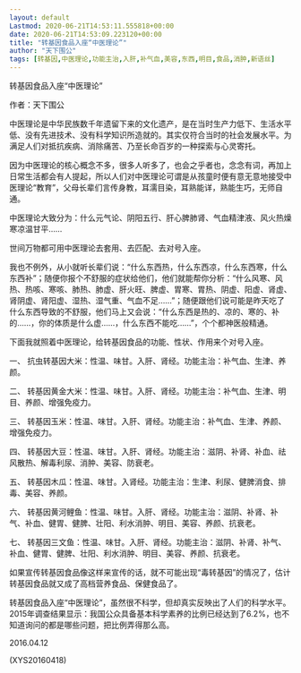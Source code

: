 ```yaml
---
layout: default
Lastmod: 2020-06-21T14:53:11.555818+00:00
date: 2020-06-21T14:53:09.223120+00:00
title: "转基因食品入座“中医理论”"
author: "天下围公"
tags: [转基因,中医理论,功能主治,入肝,补气血,美容,东西,明目,食品,消肿,新语丝]
---
```


转基因食品入座“中医理论”

作者：天下围公

中医理论是中华民族数千年遗留下来的文化遗产，是在当时生产力低下、生活水平低、没有先进技术、没有科学知识所造就的。其实仅符合当时的社会发展水平。为满足人们对抵抗疾病、消除痛苦、乃至长命百岁的一种探索与心灵寄托。

因为中医理论的核心概念不多，很多人听多了，也会之乎者也，念念有词，再加上日常生活都会有人提起，所以人们对中医理论可谓是从孩童时便有意无意地接受中医理论“教育”，父母长辈们言传身教，耳濡目染，耳熟能详，熟能生巧，无师自通。

中医理论大致分为：什么元气论、阴阳五行、肝心脾肺肾、气血精津液、风火热燥寒凉温甘平……

世间万物都可用中医理论去套用、去匹配、去对号入座。

我也不例外，从小就听长辈们说：“什么东西热，什么东西凉，什么东西寒，什么东西补”；随便你报个不舒服的症状给他们，他们就能帮你分析：“什么风寒、风热、热咳、寒咳、肺热、肺虚、肝火旺、脾虚、胃寒、胃热、阴虚、阳虚、肾虚、肾阴虚、肾阳虚、湿热、湿气重、气血不足……”；随便跟他们说可能是昨天吃了什么东西导致的不舒服，他们马上又会说：“什么东西是热的、凉的、寒的、补的……，你的体质是什么虚……，什么东西不能吃……”，个个都神医般精通。

下面我就照着中医理论，给转基因食品的功能、性状、作用来个对号入座。

一、	抗虫转基因大米：性温、味甘。入肝、肾经。功能主治：补气血、生津、养颜。

二、	转基因黄金大米：性温、味甘。入肝、肾经。功能主治：补气血、生津、明目、养颜、增强免疫力。

三、	转基因玉米：性温、味甘。入肝、肾经。功能主治：补气血、生津、养颜、增强免疫力。

四、	转基因大豆：性温、味甘。入肝、肾经。功能主治：滋阴、补肾、补血、祛风散热、解毒利尿、消肿、美容、防衰老。

五、	转基因木瓜：性温、味甘。入肾经。功能主治：生津、利尿、健脾消食、排毒、美容、养颜。

六、	转基因黄河鲤鱼：性温、味甘。入肝、肾经。功能主治：滋阴、补肾、补气、补血、健胃、健脾、壮阳、利水消肿、明目、美容、养颜、抗衰老。

七、	转基因三文鱼：性温、味甘。入肝、肾经。功能主治：滋阴、补肾、补气、补血、健胃、健脾、壮阳、利水消肿、明目、美容、养颜、抗衰老。

如果宣传转基因食品像这样来宣传的话，就不可能出现“毒转基因”的情况了，估计转基因食品就又成了高档营养食品、保健食品了。

转基因食品入座“中医理论”，虽然很不科学，但却真实反映出了人们的科学水平。2015年调查结果显示：我国公众具备基本科学素养的比例已经达到了6.2%，也不知道询问的都是哪些问题，把比例弄得那么高。

2016.04.12

(XYS20160418)

